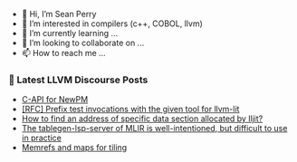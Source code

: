 - 👋 Hi, I’m Sean Perry
- 👀 I’m interested in compilers (c++, COBOL, llvm)
- 🌱 I’m currently learning ...
- 💞️ I’m looking to collaborate on ...
- 📫 How to reach me ...

<!---
s66perry/s66perry is a ✨ special ✨ repository because its `README.md` (this file) appears on your GitHub profile.
You can click the Preview link to take a look at your changes.
--->
### 📕 Latest LLVM Discourse Posts

<!-- DISCOURSE-LLVM:START -->
- [C-API for NewPM](https://discourse.llvm.org/t/c-api-for-newpm/70561#post_2)
- [[RFC] Prefix test invocations with the given tool for llvm-lit](https://discourse.llvm.org/t/rfc-prefix-test-invocations-with-the-given-tool-for-llvm-lit/70611#post_1)
- [How to find an address of specific data section allocated by lljit?](https://discourse.llvm.org/t/how-to-find-an-address-of-specific-data-section-allocated-by-lljit/70608#post_2)
- [The tablegen-lsp-server of MLIR is well-intentioned, but difficult to use in practice](https://discourse.llvm.org/t/the-tablegen-lsp-server-of-mlir-is-well-intentioned-but-difficult-to-use-in-practice/70600#post_2)
- [Memrefs and maps for tiling](https://discourse.llvm.org/t/memrefs-and-maps-for-tiling/1279?page=3#post_46)
<!-- DISCOURSE-LLVM:END -->
